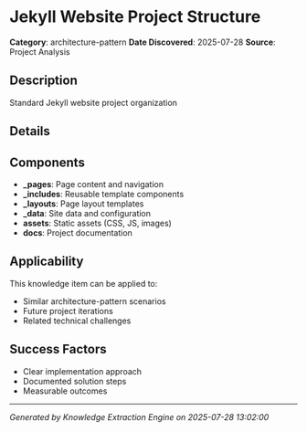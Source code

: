 # Jekyll Website Project Structure
**Category**: architecture-pattern
**Date Discovered**: 2025-07-28
**Source**: Project Analysis

## Description
Standard Jekyll website project organization

## Details
## Components
- **_pages**: Page content and navigation
- **_includes**: Reusable template components
- **_layouts**: Page layout templates
- **_data**: Site data and configuration
- **assets**: Static assets (CSS, JS, images)
- **docs**: Project documentation


## Applicability
This knowledge item can be applied to:
- Similar architecture-pattern scenarios
- Future project iterations
- Related technical challenges

## Success Factors
- Clear implementation approach
- Documented solution steps
- Measurable outcomes

---
*Generated by Knowledge Extraction Engine on 2025-07-28 13:02:00*
